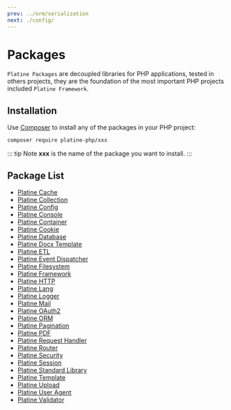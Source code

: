 ```yaml
---
prev: ../orm/serialization
next: ./config/
---
```

# Packages
`Platine Packages` are decoupled libraries for PHP applications, tested in others projects, they are the foundation of the most important PHP projects included `Platine Framework`.

## Installation
Use [Composer](https://getcomposer.org) to install any of the packages in your PHP project:
```bash
composer require platine-php/xxx
```
::: tip Note
**xxx** is the name of the package you want to install.
:::

## Package List
- [Platine Cache](./cache)
- [Platine Collection](./collection)
- [Platine Config](./config)
- [Platine Console](./console)
- [Platine Container](./container)
- [Platine Cookie](./cookie)
- [Platine Database](./database)
- [Platine Docx Template](./docx-template)
- [Platine ETL](./etl)
- [Platine Event Dispatcher](./event-dispatcher)
- [Platine Filesystem](./filesystem)
- [Platine Framework](./framework)
- [Platine HTTP](./http)
- [Platine Lang](./lang)
- [Platine Logger](./logger)
- [Platine Mail](./mail)
- [Platine OAuth2](./oauth2)
- [Platine ORM](./orm)
- [Platine Pagination](./pagination)
- [Platine PDF](./pdf)
- [Platine Request Handler](./request-handler)
- [Platine Router](./router)
- [Platine Security](./security)
- [Platine Session](./session)
- [Platine Standard Library](./stdlib)
- [Platine Template](./template)
- [Platine Upload](./upload)
- [Platine User Agent](./user-agent)
- [Platine Validator](./validator)